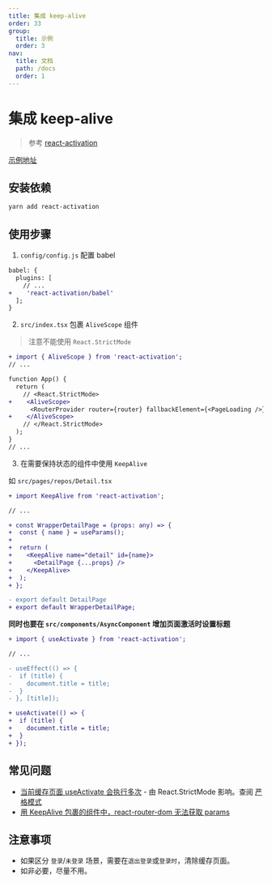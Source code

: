 ```yaml
---
title: 集成 keep-alive
order: 33
group:
  title: 示例
  order: 3
nav:
  title: 文档
  path: /docs
  order: 1
---
```


# 集成 keep-alive

> 参考 [react-activation]

[示例地址](https://github.com/doly-dev/cra-template-doly-examples/tree/main/examples/keep-alive)

## 安装依赖

```bash
yarn add react-activation
```

## 使用步骤

1. `config/config.js` 配置 babel

```diff
babel: {
  plugins: [
    // ...
+    'react-activation/babel'
  ];
}
```

2. `src/index.tsx` 包裹 `AliveScope` 组件

> 注意不能使用 `React.StrictMode`

```diff
+ import { AliveScope } from 'react-activation';
// ...

function App() {
  return (
    // <React.StrictMode>
+    <AliveScope>
      <RouterProvider router={router} fallbackElement={<PageLoading />} />
+    </AliveScope>
    // </React.StrictMode>
  );
}
// ...
```

3. 在需要保持状态的组件中使用 `KeepAlive`

如 `src/pages/repos/Detail.tsx`

```diff
+ import KeepAlive from 'react-activation';

// ...

+ const WrapperDetailPage = (props: any) => {
+  const { name } = useParams();
+
+  return (
+    <KeepAlive name="detail" id={name}>
+      <DetailPage {...props} />
+    </KeepAlive>
+  );
+ };

- export default DetailPage
+ export default WrapperDetailPage;
```

**同时也要在 `src/components/AsyncComponent` 增加页面激活时设置标题**

```diff
+ import { useActivate } from 'react-activation';

// ...

- useEffect(() => {
-  if (title) {
-    document.title = title;
-  }
- }, [title]);

+ useActivate(() => {
+  if (title) {
+    document.title = title;
+  }
+ });
```

## 常见问题

- [当前缓存页面 useActivate 会执行多次](https://github.com/CJY0208/react-activation/issues/111) - 由 React.StrictMode 影响。查阅 [严格模式](https://zh-hans.reactjs.org/docs/strict-mode.html)
- [用 KeepAlive 包裹的组件中，react-router-dom 无法获取 params](https://github.com/CJY0208/react-activation/issues/43)

## 注意事项

- 如果区分 `登录`/`未登录` 场景，需要在`退出登录`或`登录时`，清除缓存页面。
- 如非必要，尽量不用。

[react-activation]: https://www.npmjs.com/package/react-activation
